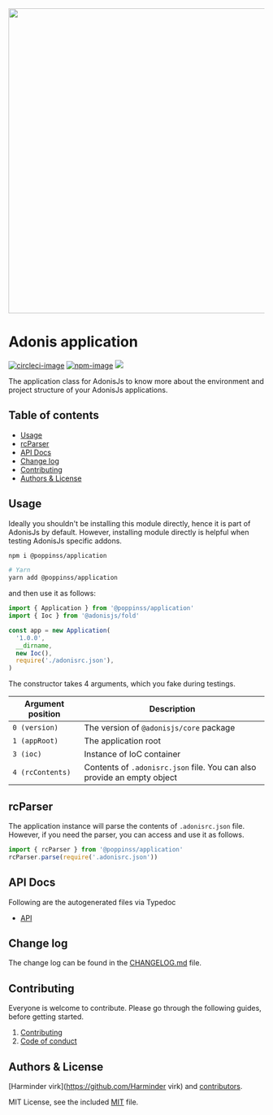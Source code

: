 <div align="center">
  <img src="https://res.cloudinary.com/adonisjs/image/upload/q_100/v1557762307/poppinss_iftxlt.jpg" width="600px">
</div>

# Adonis application
[![circleci-image]][circleci-url] [![npm-image]][npm-url] ![](https://img.shields.io/badge/Typescript-294E80.svg?style=for-the-badge&logo=typescript)

The application class for AdonisJs to know more about the environment and project structure of your AdonisJs applications.

<!-- START doctoc generated TOC please keep comment here to allow auto update -->
<!-- DON'T EDIT THIS SECTION, INSTEAD RE-RUN doctoc TO UPDATE -->
## Table of contents

- [Usage](#usage)
- [rcParser](#rcparser)
- [API Docs](#api-docs)
- [Change log](#change-log)
- [Contributing](#contributing)
- [Authors & License](#authors--license)

<!-- END doctoc generated TOC please keep comment here to allow auto update -->

## Usage
Ideally you shouldn't be installing this module directly, hence it is part of AdonisJs by default. However, installing module directly is helpful when testing AdonisJs specific addons.

```sh
npm i @poppinss/application

# Yarn
yarn add @poppinss/application
```

and then use it as follows:

```ts
import { Application } from '@poppinss/application'
import { Ioc } from '@adonisjs/fold'

const app = new Application(
  '1.0.0',
  __dirname,
  new Ioc(),
  require('./adonisrc.json'),
)
```

The constructor takes 4 arguments, which you fake during testings.

| Argument position | Description |
|------------------|------------------|
| `0 (version)` | The version of `@adonisjs/core` package |
| `1 (appRoot)` | The application root |
| `3 (ioc)` | Instance of IoC container |
| `4 (rcContents)` | Contents of `.adonisrc.json` file. You can also provide an empty object |

## rcParser
The application instance will parse the contents of `.adonisrc.json` file. However, if you need the parser, you can access and use it as follows.

```ts
import { rcParser } from '@poppinss/application'
rcParser.parse(require('.adonisrc.json'))
```

## API Docs
Following are the autogenerated files via Typedoc

* [API](docs/README.md)

## Change log

The change log can be found in the [CHANGELOG.md](CHANGELOG.md) file.

## Contributing

Everyone is welcome to contribute. Please go through the following guides, before getting started.

1. [Contributing](https://adonisjs.com/contributing)
2. [Code of conduct](https://adonisjs.com/code-of-conduct)


## Authors & License
[Harminder virk](https://github.com/Harminder virk) and [contributors](https://github.com/poppinss/application/graphs/contributors).

MIT License, see the included [MIT](LICENSE.md) file.

[circleci-image]: https://img.shields.io/circleci/project/github/poppinss/application/master.svg?style=for-the-badge&logo=circleci
[circleci-url]: https://circleci.com/gh/poppinss/application "circleci"

[npm-image]: https://img.shields.io/npm/v/@poppinss/application.svg?style=for-the-badge&logo=npm
[npm-url]: https://npmjs.org/package/@poppinss/application "npm"
